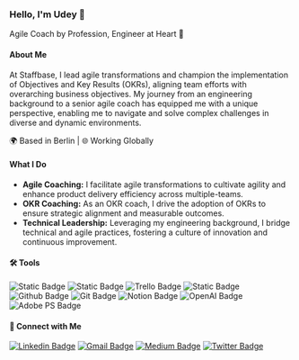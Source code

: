 ### Hello, I'm Udey 👋

Agile Coach by Profession, Engineer at Heart 🤖

#### About Me

At Staffbase, I lead agile transformations and champion the implementation of Objectives and Key Results (OKRs), aligning team efforts with overarching business objectives. My journey from an engineering background to a senior agile coach has equipped me with a unique perspective, enabling me to navigate and solve complex challenges in diverse and dynamic environments.

🌍 Based in Berlin | 🌐 Working Globally

#### What I Do

- **Agile Coaching:** I facilitate agile transformations to cultivate agility and enhance product delivery efficiency across multiple-teams.
- **OKR Coaching:** As an OKR coach, I drive the adoption of OKRs to ensure strategic alignment and measurable outcomes.
- **Technical Leadership:** Leveraging my engineering background, I bridge technical and agile practices, fostering a culture of innovation and continuous improvement.

#### :hammer_and_wrench: Tools

![Static Badge](https://img.shields.io/badge/-jira?style=flat&logo=jira&label=Jira&labelColor=0052CC&color=0052CC) ![Static Badge](https://img.shields.io/badge/-asana?style=flat&logo=asana&label=Asana&color=grey) ![Trello Badge](https://img.shields.io/badge/-trello?style=flat&logo=trello&label=Trello&labelColor=007AC0&color=007AC0) ![Static Badge](https://img.shields.io/badge/-miro?style=flat&logo=miro&logoColor=black&label=Miro&labelColor=F2CA02&color=F2CA02) ![Github Badge](https://img.shields.io/badge/-github?style=flat&logo=github&label=Github&labelColor=000000&color=000000) ![Git Badge](https://img.shields.io/badge/-github?style=flat&logo=git&label=Git&labelColor=000000&color=000000) ![Notion Badge](https://img.shields.io/badge/-notion?style=flat&logo=notion&logoColor=black&label=Notion&labelColor=ffffff&color=ffffff) ![OpenAI Badge](https://img.shields.io/badge/-chatgpt?style=flat&logo=openai&logoColor=white&label=ChatGPT&labelColor=00A67E&color=00A67E) ![Adobe PS Badge](https://img.shields.io/badge/-photoshop?style=flat&logo=adobe%20photoshop&label=Photoshop&labelColor=000000&color=000000)

#### :handshake: Connect with Me

[![Linkedin Badge](https://img.shields.io/badge/-Udey%20Singh-0077B5?style=flat&logo=Linkedin&logoColor=white)](https://www.linkedin.com/in/udeysingh/) [![Gmail Badge](https://img.shields.io/badge/-udeysingh95@gmail.com-c14438?style=flat&logo=Gmail&logoColor=white&link=mailto:udeysingh95@gmail.com)](mailto:udeysingh95@gmail.com) [![Medium Badge](https://img.shields.io/badge/-notion?style=flat&logo=medium&logoColor=black&label=%40udey&labelColor=ffffff&color=ffffff)](https://medium.com/@udey) [![Twitter Badge](https://img.shields.io/badge/-notion?style=flat&logo=twitter&labelColor=ffffff&color=ffffff)](https://twitter.com/ThakurUdeySingh)
